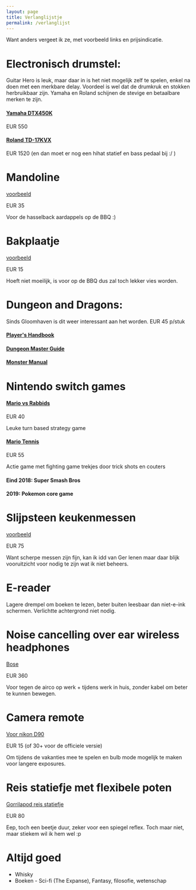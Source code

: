 ```yaml
---
layout: page
title: Verlanglijstje
permalink: /verlanglijst
---
```


Want anders vergeet ik ze, met voorbeeld links en prijsindicatie.

# Electronisch drumstel:
Guitar Hero is leuk, maar daar in is het niet mogelijk zelf te spelen, enkel na
doen met een merkbare delay. Voordeel is wel dat de drumkruk en stokken
herbruikbaar zijn. Yamaha en Roland schijnen de stevige en betaalbare merken te
zijn.
#### [Yamaha DTX450K](https://www.bax-shop.nl/elektrisch-drumstel/yamaha-dtx450k-elektrisch-drumstel)
EUR 550
#### [Roland TD-17KVX](https://www.bax-shop.nl/elektronisch-drumstel/roland-td-17kvx-v-drums-elektronisch-drumstel)
EUR 1520 (en dan moet er nog een hihat statief en bass pedaal bij :/ )

# Mandoline
[voorbeeld](https://www.kookpunt.nl/benriner-mandoline-no64-wit/nl/product/2770/?sqr=mandoline)

EUR 35

Voor de hasselback aardappels op de BBQ :)
# Bakplaatje
[voorbeeld](https://www.kookpunt.nl/nordic-ware-compact-bakplaat-25x18cm/nl/product/19775/?sqr=bakplaatje)

EUR 15

Hoeft niet moeilijk, is voor op de BBQ dus zal toch lekker vies worden.

# Dungeon and Dragons:

Sinds Gloomhaven is dit weer interessant aan het worden. EUR 45 p/stuk

#### [Player's Handbook](https://www.spellenhuis.nl/dungeons-dragons-player-s-handbook)
#### [Dungeon Master Guide](https://www.spellenhuis.nl/dungeons-dragons-dungeon-master-s-guide)
#### [Monster Manual](https://www.spellenhuis.nl/dungeons-dragons-monster-manual)

# Nintendo switch games

#### [Mario vs Rabbids](https://www.bol.com/nl/p/mario-rabbids-kingdom-battle-switch/9200000079165771/)

EUR 40

Leuke turn based strategy game

#### [Mario Tennis](https://www.bol.com/nl/p/mario-tennis-aces-switch/9200000088311576/)

EUR 55

Actie game met fighting game trekjes door trick shots en couters

#### Eind 2018: Super Smash Bros
#### 2019: Pokemon core game

# Slijpsteen keukenmessen
[voorbeeld](https://www.kookpunt.nl/coticule-slijpsteen-pyrenees-150x60mm/nl/product/41209/?sqr=slijpsteen%20)

EUR 75

Want scherpe messen zijn fijn, kan ik idd van Ger lenen maar daar blijk
vooruitzicht voor nodig te zijn wat ik niet beheers.

# E-reader

Lagere drempel om boeken te lezen, beter buiten leesbaar dan niet-e-ink
schermen. Verlichtte achtergrond niet nodig.

# Noise cancelling over ear wireless headphones
[Bose](https://www.coolblue.nl/product/788941/bose-quietcomfort-35-ii-wireless-zwart.html)

EUR 360

Voor tegen de airco op werk + tijdens werk in huis, zonder kabel om beter te kunnen
bewegen.

# Camera remote
[Voor nikon D90](https://www.cameratools.nl/foto-video-accessoires/afstandsbedieningen/caruba-ir-afstandsbediening-cml-l3-niko/)

EUR 15 (of 30+ voor de officiele versie)

Om tijdens de vakanties mee te spelen en bulb mode mogelijk te maken voor
langere exposures.

# Reis statiefje met flexibele poten
[Gorrilapod reis statiefje](https://www.foka.nl/product/12234630/joby-gorillapod-3k-kit-black-charcoal?zoek=joby&)

EUR 80

Eep, toch een beetje duur, zeker voor een spiegel reflex. Toch maar niet, maar
stiekem wil ik hem wel :p

# Altijd goed
- Whisky
- Boeken - Sci-fi (The Expanse), Fantasy, filosofie, wetenschap


